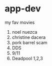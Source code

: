 # app-dev
my fav movies

1. noel nuezca
2. christine dacera
3. pork barrel scam
4. DDS
5. 9/11
6. Deadpool 1,2,3
